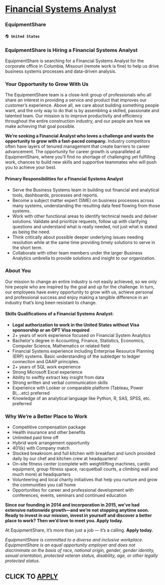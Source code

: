 # [Financial Systems Analyst](https://www.remotewlb.com/apply/financial-systems-analyst-35079)  
### EquipmentShare  
#### `🌎 United States`  

### **EquipmentShare is Hiring a Financial Systems Analyst**

EquipmentShare is searching for a Financial Systems Analyst for the corporate office in Columbia, Missouri (remote work is fine) to help us drive business systems processes and data-driven analysis.

###  **Your Opportunity to Grow With Us**

The EquipmentShare team is a close-knit group of professionals who all share an interest in providing a service and product that improves our customer’s experience. Above all, we care about building something people want, and the only way to do that is by assembling a skilled, passionate and talented team. Our mission is to improve productivity and efficiency throughout the entire construction industry, and our people are how we make achieving that goal possible.

 **We’re seeking a Financial Analyst who loves a challenge and wants the opportunity to grow with a fast-paced company.** Industry competitors often have layers of tenured management that create barriers to career advancement. The opportunity for career growth is unparalleled at EquipmentShare, where you’ll find no shortage of challenging yet fulfilling work, chances to build new skills and supportive teammates who will push you to achieve your best.

#### **Primary Responsibilities for a Financial Systems Analyst**

  * Serve the Business Systems team in building out financial and analytical tools, dashboards, processes and reports. 
  * Become a subject matter expert (SME) on business processes across many systems, understanding the resulting data feed flowing from those systems. 
  * Work with other functional areas to identify technical needs and deliver solutions. Validate and prioritize requests, follow up with clarifying questions and understand what is really needed, not just what is stated as being the need.
  * Think critically about possible deeper underlying issues needing resolution while at the same time providing timely solutions to serve in the short term.
  * Collaborate with other team members under the larger Business Analytics umbrella to provide solutions and insight to our organization.

###  **About You**

Our mission to change an entire industry is not easily achieved, so we only hire people who are inspired by the goal and up for the challenge. In turn, our employees have every opportunity to grow with us, achieve personal and professional success and enjoy making a tangible difference in an industry that’s long been resistant to change.

#### **Skills Qualifications of a Financial Systems Analyst:**

  *  **Legal authorization to work in the United States without Visa sponsorship or an OPT Visa required**
  * 2+ years of work experience focused on Financial System Analytics 
  * Bachelor's degree in Accounting, Finance, Statistics, Economics, Computer Science, Mathematics or related field
  * Financial Systems experience including Enterprise Resource Planning (ERP) systems. Basic understanding of the subledger to ledger connection and GAAP principles.
  * 2+ years of SQL work experience 
  * Strong Microsoft Excel experience
  * Ability to swiftly extract key insight from data
  * Strong written and verbal communication skills
  * Experience with Looker or comparable platform (Tableau, Power BI,...etc) preferred
  * Knowledge of an analytical language like Python, R, SAS, SPSS, etc. preferred

###  **Why We’re a Better Place to Work**

  * Competitive compensation package
  * Health insurance and other benefits
  * Unlimited paid time off
  * Hybrid work arrangement opportunity
  * 401(k) with Company match
  * Stocked breakroom and full kitchen with breakfast and lunch provided daily by our chef and kitchen crew at headquarters!
  * On-site fitness center (complete with weightlifting machines, cardio equipment, group fitness space, racquetball courts, a climbing wall and much more) at headquarters
  * Volunteering and local charity initiatives that help you nurture and grow the communities you call home
  * Opportunities for career and professional development with conferences, events, seminars and continued education

 **Since our founding in 2014 and incorporation in 2015, we’ve had extensive nationwide growth—and we’re not stopping anytime soon. Ready to invest in our mission, invest in yourself and discover a better place to work? Then we’d love to meet you. Apply today.**

At EquipmentShare, it’s more than just a job — it’s a calling. **Apply today.**

 _EquipmentShare is committed to a diverse and inclusive workplace. EquipmentShare is an equal opportunity employer and does not discriminate on the basis of race, national origin, gender, gender identity, sexual orientation, protected veteran status, disability, age, or other legally protected status._

  
## CLICK TO [APPLY](https://www.remotewlb.com/apply/financial-systems-analyst-35079)

